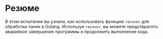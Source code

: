# Резюме

В этом испытании вы узнали, как использовать функцию `recover` для обработки паник в Golang. Используя `recover`, вы можете предотвратить аварийное завершение программы и продолжить выполнение кода.
